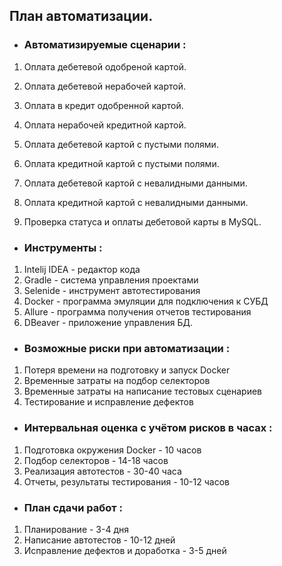 ## План автоматизации.

* ### Автоматизируемые сценарии :


1. Оплата дебетевой одобреной картой.  

2. Оплата дебетевой нерабочей картой.  
   
3. Оплата в кредит одобренной картой.

4. Оплата нерабочей кредитной картой.
5. Оплата дебетевой картой с пустыми полями.  
  
6. Оплата кредитной картой с пустыми полями.
7. Оплата дебетевой картой с невалидными данными.  
   
8. Оплата кредитной картой с невалидными данными.
9. Проверка статуса и оплаты дебетовой карты в MySQL.  
   
* ### Инструменты :

1. Intelij IDEA - редактор кода
2. Gradle - система управления проектами
3. Selenide - инструмент автотестирования
4. Docker - программа эмуляции для подключения к СУБД
5. Allure - программа получения отчетов тестирования
6. DBeaver - приложение управления БД.

* ### Возможные риски при автоматизации :

1. Потеря времени на подготовку и запуск Docker
2. Временные затраты на подбор селекторов
3. Временные затраты на написание тестовых сценариев
4. Тестирование и исправление дефектов

* ### Интервальная оценка с учётом рисков в часах :

1. Подготовка окружения Docker - 10 часов
2. Подбор селекторов - 14-18 часов
3. Реализация автотестов - 30-40 часа
4. Отчеты, результаты тестирования - 10-12 часов

* ### План сдачи работ :

1. Планирование - 3-4 дня
2. Написание автотестов - 10-12 дней
3. Исправление дефектов и доработка - 3-5 дней
  

